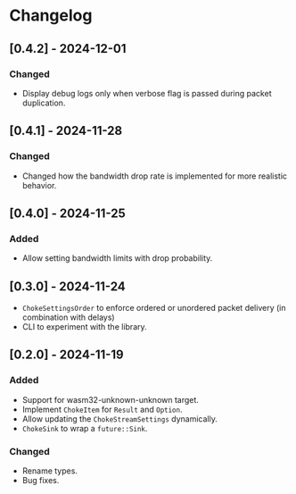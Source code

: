 # Changelog

## [0.4.2] - 2024-12-01

### Changed

- Display debug logs only when verbose flag is passed during packet duplication.

## [0.4.1] - 2024-11-28

### Changed

- Changed how the bandwidth drop rate is implemented for more realistic behavior.

## [0.4.0] - 2024-11-25

### Added

- Allow setting bandwidth limits with drop probability.

## [0.3.0] - 2024-11-24

- `ChokeSettingsOrder` to enforce ordered or unordered packet delivery (in combination with delays)
- CLI to experiment with the library.

## [0.2.0] - 2024-11-19

### Added

- Support for wasm32-unknown-unknown target.
- Implement `ChokeItem` for `Result` and `Option`.
- Allow updating the `ChokeStreamSettings` dynamically.
- `ChokeSink` to wrap a `future::Sink`.

### Changed

- Rename types.
- Bug fixes.

